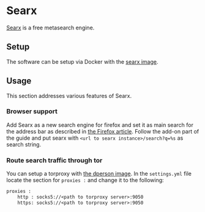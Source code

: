 # Searx

[Searx](https://searx.me) is a free metasearch engine.

## Setup

The software can be setup via Docker with the
[searx image](./docker-images/searx_-_searx.md).

## Usage

This section addresses various features of Searx.

### Browser support

Add Searx as a new search engine for firefox and set it as main search for the
address bar as described in [the Firefox article](./firefox.md).
Follow the add-on part of the guide and put searx with
`<url to searx instance>/search?q=%s` as search string.

### Route search traffic through tor

You can setup a torproxy with [the dperson image](./docker-images/dperson_-_torproxy.md).
In the `settings.yml` file locate the section for `proxies :` and
change it to the following:

```txt
proxies :
    http : socks5://<path to torproxy server>:9050
    https: socks5://<path to torproxy server>:9050
```
